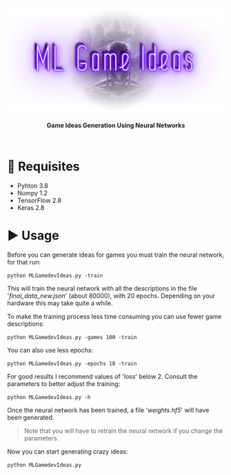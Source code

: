 <p align="center"><img src="images/banner.png"/></p>

<p align="center"><b>Game Ideas Generation Using Neural Networks</b></p>
</br>

# 🔧 Requisites

- Pyhton 3.8
- Numpy 1.2
- TensorFlow 2.8
- Keras 2.8

# ▶️ Usage

Before you can generate ideas for games you must train the neural network, for that run:

```
python MLGamedevIdeas.py -train
```

This will train the neural network with all the descriptions in the file '_final_data_new.json_' (about 80000), with 20 epochs.
Depending on your hardware this may take quite a while.

To make the training process less time consuming you can use fewer game descriptions:

```
python MLGamedevIdeas.py -games 100 -train
```

You can also use less epochs:

```
python MLGamedevIdeas.py -epochs 10 -train
```

For good results I recommend values of '_loss_' below 2. Consult the parameters to better adjust the training:

```
python MLGamedevIdeas.py -h
```

Once the neural network has been trained, a file '_weights.hf5_' will have been generated.

> Note that you will have to retrain the neural network if you change the parameters.

Now you can start generating crazy ideas:

```
python MLGamedevIdeas.py
```

